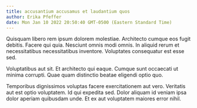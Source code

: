 ```yaml
---
title: accusantium accusamus et laudantium quos
author: Erika Pfeffer
date: Mon Jan 10 2022 20:50:40 GMT-0500 (Eastern Standard Time)
---
```

Quisquam libero rem ipsum dolorem molestiae. Architecto cumque eos fugit debitis. Facere qui quia. Nesciunt omnis modi omnis. In aliquid rerum et necessitatibus necessitatibus inventore. Voluptates consequatur est esse sed.

 Voluptatibus aut sit. Et architecto qui eaque. Cumque sunt occaecati ut minima corrupti. Quae quam distinctio beatae eligendi optio quo.

 Temporibus dignissimos voluptas facere exercitationem aut vero. Veritatis aut est optio voluptatem. Id qui expedita sed. Dolor aliquam id veniam ipsa dolor aperiam quibusdam unde. Et ex aut voluptatem maiores error nihil.
